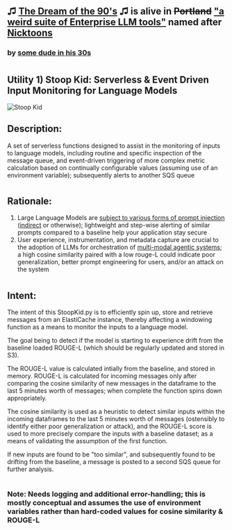 ## ♫ [The Dream of the 90's](https://youtu.be/U4hShMEk1Ew) ♫ is alive in ~~Portland~~ ["a weird suite of Enterprise LLM tools"](https://github.com/users/rabbidave/projects/1) named after [Nicktoons](https://en.wikipedia.org/wiki/Nicktoons)
### by [some dude in his 30s](https://www.linkedin.com/in/davidisaacpierce)
#
## Utility 1) Stoop Kid: Serverless & Event Driven Input Monitoring for Language Models

![Stoop Kid](https://static.wikia.nocookie.net/heyarnold/images/a/a3/59e904f1d075f61ca93baa81.PNG/revision/latest?cb=20171105193956 "Stoop Kid")

## Description:
A set of serverless functions designed to assist in the monitoring of inputs to language models, including routine and specific inspection of the message queue, and event-driven triggering of more complex metric calculation based on continually configurable values (assuming use of an environment variable); subsequently alerts to another SQS queue

#
## Rationale:

1) Large Language Models are [subject to various forms of prompt injection](https://github.com/greshake/llm-security) ([indirect](https://github.com/greshake/llm-security#compromising-llms-using-indirect-prompt-injection) or otherwise); lightweight and step-wise alerting of similar prompts compared to a baseline help your application stay secure
2) User experience, instrumentation, and metadata capture are crucial to the adoption of LLMs for orchestration of [multi-modal agentic systems](https://en.wikipedia.org/wiki/Multi-agent_system); a high cosine similarity paired with a low rouge-L could indicate poor generalization, better prompt engineering for users, and/or an attack on the system

#
## Intent:

The intent of this StoopKid.py is to efficiently spin up, store and retrieve messages from an ElastiCache instance, thereby affecting a windowing function as a means to monitor the inputs to a language model. 

The goal being to detect if the model is starting to experience drift from the baseline loaded ROUGE-L (which should be regularly updated and stored in S3).
    
The ROUGE-L value is calculated intially from the baseline, and stored in memory. ROUGE-L is calculated for incoming messages only after comparing the cosine similarity of new messages in the dataframe to the last 5 minutes worth of messages; when complete the function spins down appropriately. 

The cosine similarity is used as a heuristic to detect similar inputs within the incoming dataframes to the last 5 minutes worth of messages (ostensibly to identify either poor generalization or attack), and the ROUGE-L score is used to more precisely compare the inputs with a baseline dataset; as a means of validating the assumption of the first function. 

If new inputs are found to be "too similar", and subsequently found to be drifting from the baseline, a message is posted to a second SQS queue for further analysis.

#
### Note: Needs logging and additional error-handling; this is mostly conceptual and assumes the use of environment variables rather than hard-coded values for cosine similarity & ROUGE-L
